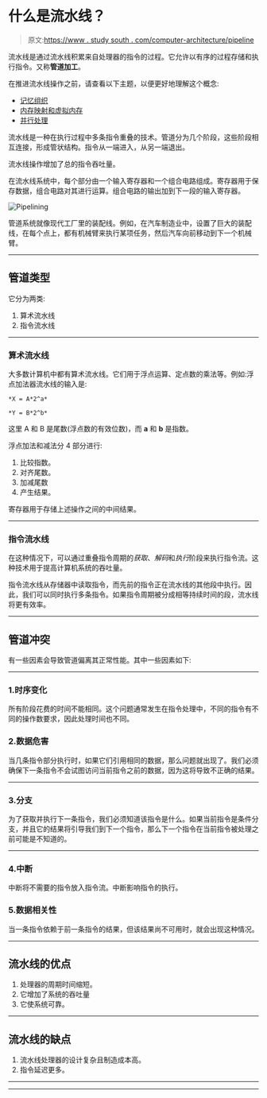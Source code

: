 # 什么是流水线？

> 原文:[https://www . study south . com/computer-architecture/pipeline](https://www.studytonight.com/computer-architecture/pipelining)

流水线是通过流水线积累来自处理器的指令的过程。它允许以有序的过程存储和执行指令。又称**管道加工**。

在推进流水线操作之前，请查看以下主题，以便更好地理解这个概念:

*   [记忆组织](memory-organization)
*   [内存映射和虚拟内存](mapping-and-virtual-memory)
*   [并行处理](parallel-processing-and-data-transfer)

流水线是一种在执行过程中多条指令重叠的技术。管道分为几个阶段，这些阶段相互连接，形成管状结构。指令从一端进入，从另一端退出。

流水线操作增加了总的指令吞吐量。

在流水线系统中，每个部分由一个输入寄存器和一个组合电路组成。寄存器用于保存数据，组合电路对其进行运算。组合电路的输出加到下一段的输入寄存器。

![Pipelining](../Images/9f2d4ebd662be743456cc011491b0515.png)

管道系统就像现代工厂里的装配线。例如，在汽车制造业中，设置了巨大的装配线，在每个点上，都有机械臂来执行某项任务，然后汽车向前移动到下一个机械臂。

* * *

## 管道类型

它分为两类:

1.  算术流水线
2.  指令流水线

* * *

### 算术流水线

大多数计算机中都有算术流水线。它们用于浮点运算、定点数的乘法等。例如:浮点加法器流水线的输入是:

```
*X = A*2^a*
```

```
*Y = B*2^b*
```

这里 A 和 B 是尾数(浮点数的有效位数)，而 **a** 和 **b** 是指数。

浮点加法和减法分 4 部分进行:

1.  比较指数。
2.  对齐尾数。
3.  加减尾数
4.  产生结果。

寄存器用于存储上述操作之间的中间结果。

* * *

### 指令流水线

在这种情况下，可以通过重叠指令周期的*获取*、*解码*和*执行*阶段来执行指令流。这种技术用于提高计算机系统的吞吐量。

指令流水线从存储器中读取指令，而先前的指令正在流水线的其他段中执行。因此，我们可以同时执行多条指令。如果指令周期被分成相等持续时间的段，流水线将更有效率。

* * *

## 管道冲突

有一些因素会导致管道偏离其正常性能。其中一些因素如下:

* * *

### 1.时序变化

所有阶段花费的时间不能相同。这个问题通常发生在指令处理中，不同的指令有不同的操作数要求，因此处理时间也不同。

### 2.数据危害

当几条指令部分执行时，如果它们引用相同的数据，那么问题就出现了。我们必须确保下一条指令不会试图访问当前指令之前的数据，因为这将导致不正确的结果。

* * *

### 3.分支

为了获取并执行下一条指令，我们必须知道该指令是什么。如果当前指令是条件分支，并且它的结果将引导我们到下一个指令，那么下一个指令在当前指令被处理之前可能是不知道的。

* * *

### 4.中断

中断将不需要的指令放入指令流。中断影响指令的执行。

### 5.数据相关性

当一条指令依赖于前一条指令的结果，但该结果尚不可用时，就会出现这种情况。

* * *

## 流水线的优点

1.  处理器的周期时间缩短。
2.  它增加了系统的吞吐量
3.  它使系统可靠。

* * *

## 流水线的缺点

1.  流水线处理器的设计复杂且制造成本高。
2.  指令延迟更多。

* * *

* * *